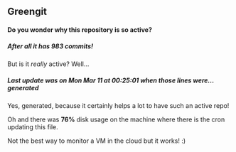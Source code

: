 ## Greengit

#### Do you wonder why this repository is so active?

##### After all it has 983 commits!

But is it *really* active? Well...

##### Last update was on Mon Mar 11 at 00:25:01 when those lines were... generated

Yes, generated, because it certainly helps a lot to have such an active repo!

Oh and there was **76%** disk usage on the machine
where there is the cron updating this file.

Not the best way to monitor a VM in the cloud but it works! :)

